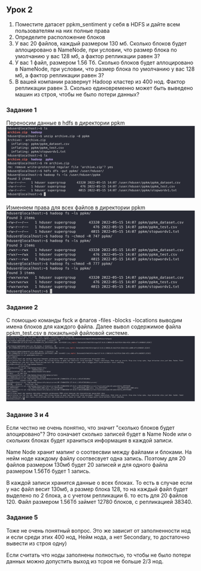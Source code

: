 ## Урок 2


1. Поместите датасет ppkm_sentiment у себя в HDFS и дайте всем пользователям на них полные права
2. Определите расположение блоков
3. У вас 20 файлов, каждый размером 130 мб. Сколько блоков будет аллоцировано в NameNode, при условии, что размер блока по умолчанию у вас 128 мб, а фактор репликации равен 3?
4. У вас 1 файл, размером 1.56 Тб. Сколько блоков будет аллоцировано в NameNode, при условии, что размер блока по умолчанию у вас 128 мб, а фактор репликации равен 3?
5. В вашей компании развернут Hadoop кластер из 400 нод. Фактор репликации равен 3. Сколько единовременно может быть выведено машин из строя, чтобы не было потери данных?



### Задание 1

Переносим данные в hdfs в директории ppkm
![Copy to HDFS](data/copy_to_hadoop.png)

Изменяем права для всех файлов в директории ppkm
![Change permissions](data/change_permisions.png)

### Задание 2

С помощью команды fsck и флагов -files -blocks -locations выводим имена блоков для каждого файла. Далее вывол содержимое файла ppkm_test.csv в локакльной файловой системе.
![Blocks](data/blocks.png) 

### Задание 3 и 4

Если честно не очень понятно, что значит "сколько блоков будет алоцировано"? Это означает сколько записей будет в Name Node или о скольких блоках будет храниться информация в каждой записи.

Name Node хранит мапинг о соотвесвии между файлами и блоками. На нейм ноде каждому файлу соотвесвует одна запись. Поэтому для 20 файлов размером 130мб будет 20 записей и для одного файла размером 1.56Тб будет 1 запись. 

В каждой записи хранится данные о всех блоках. То есть в случае если у нас файл весит 130мб, а размер блока 128, то на каждый файл будет выделено по 2 блока, а с учетом репликации 6. то есть для 20 файлов 120. Файл размером 1.56Тб займет 12780 блоков, с репликацией 38340.

### Задание 5

Тоже не очень понятный вопрос. Это же зависит от заполненности нод и если среди этих 400 нод, Нейм нода, а нет Secondary, то достаточно вывести из строя одну)

Если считать что ноды заполнены полностью, то чтобы не было потери данных можно допустить выход из тсроя не больше 2/3 нод. 

